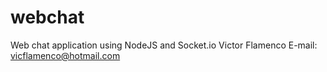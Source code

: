 # webchat
Web chat application using NodeJS and Socket.io
Victor Flamenco
E-mail: vicflamenco@hotmail.com